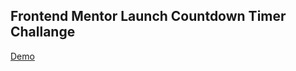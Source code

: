 ## Frontend Mentor Launch Countdown Timer Challange

[Demo](https://652d5c7a3b793f2cf9a9784d--bucolic-manatee-bbc566.netlify.app/)
